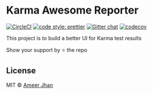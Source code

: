 # Karma Awesome Reporter

[![CircleCI](https://circleci.com/gh/ameerthehacker/karma-awesome-reporter.svg?style=svg)](https://circleci.com/gh/ameerthehacker/karma-awesome-reporter)
[![code style: prettier](https://img.shields.io/badge/code_style-prettier-ff69b4.svg?style=flat-square)](https://github.com/prettier/prettier)
[![Gitter chat](https://badges.gitter.im/gitterHQ/gitter.png)](https://gitter.im/Karma-awesome-reporter/Lobby)
[![codecov](https://codecov.io/gh/ameerthehacker/karma-awesome-reporter/branch/master/graph/badge.svg)](https://codecov.io/gh/ameerthehacker/karma-awesome-reporter)

This project is to build a better UI for Karma test results

Show your support by :star: the repo

## License

MIT © [Ameer Jhan](mailto:ameerjhanprof@gmail.com)
